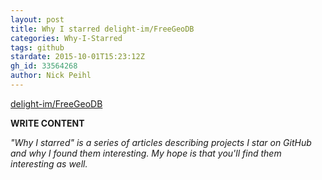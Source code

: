 ```yaml
---
layout: post
title: Why I starred delight-im/FreeGeoDB
categories: Why-I-Starred
tags: github
stardate: 2015-10-01T15:23:12Z
gh_id: 33564268
author: Nick Peihl
---
```


[delight-im/FreeGeoDB](star.repo.html_url)

**WRITE CONTENT**

*"Why I starred" is a series of articles describing projects I star on GitHub and why I found them interesting. My hope is that you'll find them interesting as well.*

